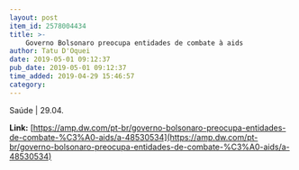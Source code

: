 ```yaml
---
layout: post
item_id: 2578004434
title: >-
    Governo Bolsonaro preocupa entidades de combate à aids
author: Tatu D'Oquei
date: 2019-05-01 09:12:37
pub_date: 2019-05-01 09:12:37
time_added: 2019-04-29 15:46:57
category: 
---
```


Saúde | 29.04.

**Link:** [https://amp.dw.com/pt-br/governo-bolsonaro-preocupa-entidades-de-combate-%C3%A0-aids/a-48530534](https://amp.dw.com/pt-br/governo-bolsonaro-preocupa-entidades-de-combate-%C3%A0-aids/a-48530534)

